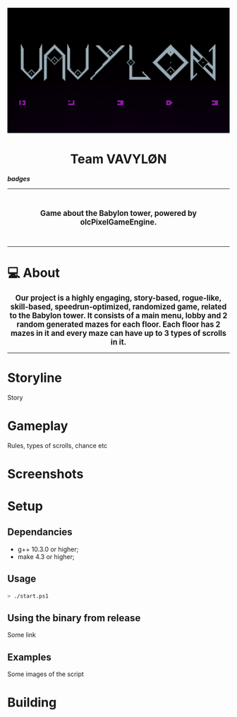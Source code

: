![Vavylon Logo](public/VAVYLON_LOGO_MEDIUM_BLACK.png)

<h1 align="center"><strong> Team VAVYLØN</strong></h1>


***badges***
___

<br>

<p align="center">
   <strong><big> Game about the Babylon tower, powered by olcPixelGameEngine.</big></strong> 
</p>
<br>

___

# 💻 About

<p align="center"><strong><big>Our project is a highly engaging, story-based, rogue-like, skill-based, speedrun-optimized, randomized  game, related to the Babylon tower. It consists of a main menu, lobby and 2 random generated mazes for each floor. Each floor has 2 mazes in it and every maze can have up to 3 types of scrolls in it.  </big></strong></p> 

___

# Storyline
Story

# Gameplay
Rules, types of scrolls, chance etc

# Screenshots

# Setup
## Dependancies

* g++ 10.3.0 or higher;
* make 4.3 or higher;

## Usage

```bash
> ./start.ps1
```

## Using the binary from release

Some link

## Examples

Some images of the script



# Building



